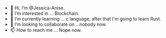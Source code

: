 - 👋 Hi, I’m @Jessica-Anise.
- 👀 I’m interested in ... Blockchain.
- 🌱 I’m currently learning ... c language, after that I'm going to learn Rust.
- 💞️ I’m looking to collaborate on ...nobody now.
- 📫 How to reach me ... Nope now.

<!---
Jessica-Anise/Jessica-Anise is a ✨ special ✨ repository because its `README.md` (this file) appears on your GitHub profile.
You can click the Preview link to take a look at your changes.
--->
